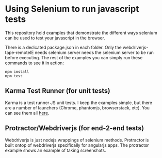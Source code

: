 # Using Selenium to run javascript tests

This repository hold examples that demonstrate the different ways selenium can be used to test your javascript in the browser.

There is a dedicated package.json in each folder. Only the webdriverjs-tape-remoteIE needs selenium server needs the selenium server to be run before executing. The rest of the examples you can simply run these commands to see it in action:

	npm install
	npm test

## Karma Test Runner (for unit tests)

Karma is a test runner JS unit tests. I keep the examples simple, but there are a number of launchers (Chrome, phantomjs, browserstack, etc). You can see them all [here](https://npmjs.org/browse/keyword/karma-launcher).


## Protractor/Webdriverjs (for end-2-end tests)

Webdriverjs is just nodejs wrappings of selenium methods. Protractor is built ontop of webdriverjs specifically for angularjs apps. The protractor example shows an example of taking screenshots.